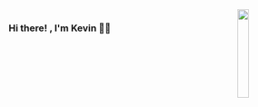 <img align='right' src='https://raw.githubusercontent.com/sammwyy/sammwyy/master/sprites/zelda.gif' width='20%'> 

### Hi there! , I'm Kevin ✌🏼

<!--
**karevalo93/karevalo93** is a ✨ _special_ ✨ repository because its `README.md` (this file) appears on your GitHub profile.

Here are some ideas to get you started:

- 💻 I'm a passionate front-end developer in progress.
- 🌱 I'm currently learning
- 💬 Ask me about anything, I'm happy to help.
- 💼 I'm aviable for remote work.

---
